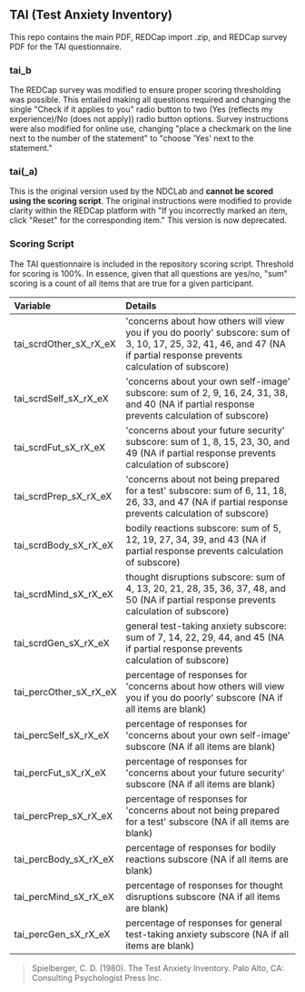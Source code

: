 ## TAI (Test Anxiety Inventory)

This repo contains the main PDF, REDCap import .zip, and REDCap survey PDF for the TAI questionnaire.

### tai_b
The REDCap survey was modified to ensure proper scoring thresholding was possible. This entailed making all questions required and changing the single "Check if it applies to you" radio button to two (Yes (reflects my experience)/No (does not apply)) radio button options. Survey instructions were also modified for online use, changing "place a checkmark on the line next to the number of the statement" to "choose 'Yes' next to the statement."

### tai(_a)
This is the original version used by the NDCLab and **cannot be scored using the scoring script**. The original instructions were modified to provide clarity within the REDCap platform with "If you incorrectly marked an item, click "Reset" for the corresponding item." This version is now deprecated.


### Scoring Script
The TAI questionnaire is included in the repository scoring script. Threshold for scoring is 100%. In essence, given that all questions are yes/no, "sum" scoring is a count of all items that are true for a given participant.

| Variable | Details |
| :--  | :--  |
| tai_scrdOther_sX_rX_eX | 'concerns about how others will view you if you do poorly' subscore: sum of 3, 10, 17, 25, 32, 41, 46, and 47 (NA if partial response prevents calculation of subscore) |
| tai_scrdSelf_sX_rX_eX | 'concerns about your own self-image' subscore: sum of 2, 9, 16, 24, 31, 38, and 40 (NA if partial response prevents calculation of subscore) |
| tai_scrdFut_sX_rX_eX | 'concerns about your future security' subscore: sum of 1, 8, 15, 23, 30, and 49 (NA if partial response prevents calculation of subscore) |
| tai_scrdPrep_sX_rX_eX | 'concerns about not being prepared for a test' subscore: sum of 6, 11, 18, 26, 33, and 47 (NA if partial response prevents calculation of subscore) |
| tai_scrdBody_sX_rX_eX | bodily reactions subscore: sum of 5, 12, 19, 27, 34, 39, and 43 (NA if partial response prevents calculation of subscore) |
| tai_scrdMind_sX_rX_eX | thought disruptions subscore: sum of 4, 13, 20, 21, 28, 35, 36, 37, 48, and 50 (NA if partial response prevents calculation of subscore) |
| tai_scrdGen_sX_rX_eX | general test-taking anxiety subscore: sum of 7, 14, 22, 29, 44, and 45 (NA if partial response prevents calculation of subscore) |
| tai_percOther_sX_rX_eX | percentage of responses for 'concerns about how others will view you if you do poorly' subscore (NA if all items are blank) |
| tai_percSelf_sX_rX_eX | percentage of responses for 'concerns about your own self-image' subscore (NA if all items are blank) |
| tai_percFut_sX_rX_eX | percentage of responses for 'concerns about your future security' subscore (NA if all items are blank) |
| tai_percPrep_sX_rX_eX | percentage of responses for 'concerns about not being prepared for a test' subscore (NA if all items are blank) |
| tai_percBody_sX_rX_eX | percentage of responses for bodily reactions subscore (NA if all items are blank) |
| tai_percMind_sX_rX_eX | percentage of responses for thought disruptions subscore (NA if all items are blank) |
| tai_percGen_sX_rX_eX | percentage of responses for general test-taking anxiety subscore (NA if all items are blank) |

> Spielberger, C. D. (1980). The Test Anxiety Inventory. Palo Alto, CA: Consulting Psychologist Press Inc.
